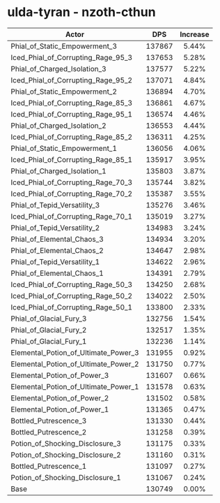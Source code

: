 # ulda-tyran - nzoth-cthun
| Actor | DPS | Increase |
|---|:---:|:---:|
|Phial_of_Static_Empowerment_3|137867|5.44%|
|Iced_Phial_of_Corrupting_Rage_95_3|137653|5.28%|
|Phial_of_Charged_Isolation_3|137577|5.22%|
|Iced_Phial_of_Corrupting_Rage_95_2|137071|4.84%|
|Phial_of_Static_Empowerment_2|136894|4.70%|
|Iced_Phial_of_Corrupting_Rage_85_3|136861|4.67%|
|Iced_Phial_of_Corrupting_Rage_95_1|136574|4.46%|
|Phial_of_Charged_Isolation_2|136553|4.44%|
|Iced_Phial_of_Corrupting_Rage_85_2|136311|4.25%|
|Phial_of_Static_Empowerment_1|136056|4.06%|
|Iced_Phial_of_Corrupting_Rage_85_1|135917|3.95%|
|Phial_of_Charged_Isolation_1|135803|3.87%|
|Iced_Phial_of_Corrupting_Rage_70_3|135744|3.82%|
|Iced_Phial_of_Corrupting_Rage_70_2|135387|3.55%|
|Phial_of_Tepid_Versatility_3|135276|3.46%|
|Iced_Phial_of_Corrupting_Rage_70_1|135019|3.27%|
|Phial_of_Tepid_Versatility_2|134983|3.24%|
|Phial_of_Elemental_Chaos_3|134934|3.20%|
|Phial_of_Elemental_Chaos_2|134647|2.98%|
|Phial_of_Tepid_Versatility_1|134622|2.96%|
|Phial_of_Elemental_Chaos_1|134391|2.79%|
|Iced_Phial_of_Corrupting_Rage_50_3|134250|2.68%|
|Iced_Phial_of_Corrupting_Rage_50_2|134022|2.50%|
|Iced_Phial_of_Corrupting_Rage_50_1|133800|2.33%|
|Phial_of_Glacial_Fury_3|132756|1.54%|
|Phial_of_Glacial_Fury_2|132517|1.35%|
|Phial_of_Glacial_Fury_1|132236|1.14%|
|Elemental_Potion_of_Ultimate_Power_3|131955|0.92%|
|Elemental_Potion_of_Ultimate_Power_2|131750|0.77%|
|Elemental_Potion_of_Power_3|131607|0.66%|
|Elemental_Potion_of_Ultimate_Power_1|131578|0.63%|
|Elemental_Potion_of_Power_2|131502|0.58%|
|Elemental_Potion_of_Power_1|131365|0.47%|
|Bottled_Putrescence_3|131330|0.44%|
|Bottled_Putrescence_2|131258|0.39%|
|Potion_of_Shocking_Disclosure_3|131175|0.33%|
|Potion_of_Shocking_Disclosure_2|131160|0.31%|
|Bottled_Putrescence_1|131097|0.27%|
|Potion_of_Shocking_Disclosure_1|131067|0.24%|
|Base|130749|0.00%|
